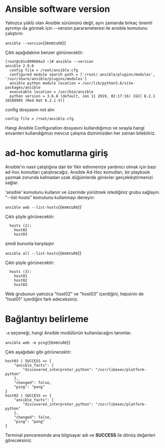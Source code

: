 # Ansible software version

Yalnızca yüklü olan Ansible sürümünü değil, aynı zamanda birkaç önemli ayrıntıyı da görmek için --version pararameteresi ile ansible komutunu çalıştırın:

`ansible --version`{{execute}}

Çıktı aşağıdakine benzer görünecektir:

```
[root@c01c899604a3 ~]# ansible --version
ansible 2.9.6
  config file = /root/ansible.cfg
  configured module search path = ['/root/.ansible/plugins/modules', '/usr/share/ansible/plugins/modules']
  ansible python module location = /usr/lib/python3.6/site-packages/ansible
  executable location = /usr/bin/ansible
  python version = 3.6.8 (default, Jan 11 2019, 02:17:16) [GCC 8.2.1 20180905 (Red Hat 8.2.1-3)]
```

config dosyasını not alın
```
config file = /root/ansible.cfg
```

Hangi Ansible Configuration dosyasını kullandığımızı ve sırayla hangi envanteri kullandığımızı mevcut çalışma dizinimizden her zaman bilebiliriz.

# ad-hoc komutlarına giriş

Ansible'ın nasıl çalıştığına dair bir fikir edinmenize yardımcı olmak için bazı ad-hoc komutları çalıştıracağız. Ansible Ad-Hoc komutları, bir playbook yazmak zorunda kalmadan uzak düğümlerde görevler gerçekleştirmenizi sağlar.

'ansible' komutunu kullanın ve üzerinde yürütmek istediğiniz grubu sağlayın. "--list-hosts" komutunu kullanmayı deneyin:

`ansible web --list-hosts`{{execute}}`

Çıktı şöyle görünecektir:

```
  hosts (2):
    host02
    host03
```

şimdi bununla karşılaştır

`ansible all --list-hosts`{{execute}}

Çıktı şöyle görünecektir:

```
  hosts (3):
    host01
    host02
    host03
```

Web grubunun yalnızca "host02" ve "host03" içerdiğini, hepsinin de "host01" içerdiğini fark edeceksiniz.

# Bağlantıyı belirleme

`-m` seçeneği, hangi Ansible modülünün kullanılacağını tanımlar.

`ansible web -m ping`{{execute}}

Çıktı aşağıdaki gibi görünecektir:

```
host03 | SUCCESS => {
    "ansible_facts": {
        "discovered_interpreter_python": "/usr/libexec/platform-python"
    },
    "changed": false,
    "ping": "pong"
}
host02 | SUCCESS => {
    "ansible_facts": {
        "discovered_interpreter_python": "/usr/libexec/platform-python"
    },
    "changed": false,
    "ping": "pong"
}
```

Terminal penceresinde ana bilgisayar adı ve **SUCCESS** ile dönüş değerleri göreceksiniz.
